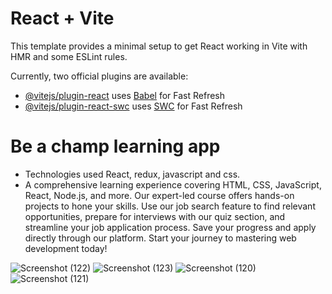 # React + Vite

This template provides a minimal setup to get React working in Vite with HMR and some ESLint rules.

Currently, two official plugins are available:

- [@vitejs/plugin-react](https://github.com/vitejs/vite-plugin-react/blob/main/packages/plugin-react/README.md) uses [Babel](https://babeljs.io/) for Fast Refresh
- [@vitejs/plugin-react-swc](https://github.com/vitejs/vite-plugin-react-swc) uses [SWC](https://swc.rs/) for Fast Refresh

# Be a champ learning app
- Technologies used React, redux, javascript and css.
- A comprehensive learning experience covering HTML, CSS, JavaScript, React, Node.js, and more. Our expert-led course offers hands-on projects to hone your skills. Use our job search feature to find relevant opportunities, prepare for interviews with our quiz section, and streamline your job application process. Save your progress and apply directly through our platform. Start your journey to mastering web development today!

![Screenshot (122)](https://github.com/sayyeddilshadali16/Be-a-champ-learning-app/assets/142899602/a175f024-d734-4661-aad9-49b91c16b2d5)
![Screenshot (123)](https://github.com/sayyeddilshadali16/Be-a-champ-learning-app/assets/142899602/2050431f-810d-4935-bbeb-899863c43ccb)
![Screenshot (120)](https://github.com/sayyeddilshadali16/Be-a-champ-learning-app/assets/142899602/284f476f-074c-4d81-9782-3c7885fc9aa9)
![Screenshot (121)](https://github.com/sayyeddilshadali16/Be-a-champ-learning-app/assets/142899602/c93aae49-3b03-4bc1-9db0-340ace3c5089)
